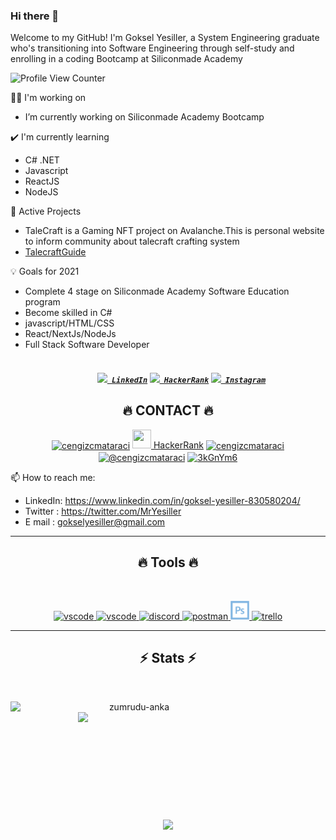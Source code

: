 ### Hi there 👋


Welcome to my GitHub! I'm Goksel Yesiller, a System Engineering graduate who's transitioning into Software Engineering through self-study and enrolling in a coding Bootcamp at Siliconmade Academy

![Profile View Counter](https://komarev.com/ghpvc/?username=mryesiller)

👩‍💻 I'm working on

- I’m currently working on Siliconmade Academy Bootcamp

✔️ I'm currently learning

-  C# .NET
-  Javascript
-  ReactJS
-  NodeJS

:open_file_folder: Active Projects

- TaleCraft is a Gaming NFT project on Avalanche.This is personal website to inform community about talecraft crafting system
- [TalecraftGuide](https://www.talecraft.guide)

 💡 Goals for 2021
 
 - Complete 4 stage on Siliconmade Academy Software Education program
 - Become skilled in C#
 - javascript/HTML/CSS
 - React/NextJs/NodeJs
 - Full Stack Software Developer
 
 <h5 align="center">
    <code>
      <a href="https://www.linkedin.com/in/goksel-yesiller-830580204/" target="blank" title="LinkedIn Profile"><img width="22" src="https://image.pngaaa.com/708/1947708-middle.png"> LinkedIn</a></code>
    <code><a href="https://www.hackerrank.com/gokselyesiller" target="blank" title="HackerRank Profile"><img width="22" src="https://raw.githubusercontent.com/ramazansancar/ramazansancar/main/images/hackerrank.png"> HackerRank</a></code>    
    <code><a href="https://www.instagram.com/gokselyesiller/" target="blank" title="Instagram Profile"><img width="22" src="https://raw.githubusercontent.com/ramazansancar/ramazansancar/main/images/instagram.svg"> Instagram</a></code>
  </h5>
 
 <h2 align="center">🔥  CONTACT   🔥</h2>
 <p align="center">
 <a href="https://www.linkedin.com/in/goksel-yesiller-830580204/" target="blank" title="LinkedIn Profile"><img align="center" src="https://image.pngaaa.com/708/1947708-middle.png"  alt="cengizcmataraci" height="30" width="30" /></a>
 <a href="https://www.hackerrank.com/gokselyesiller" target="blank" title="HackerRank Profile"><img width="30" height="30" src="https://raw.githubusercontent.com/ramazansancar/ramazansancar/main/images/hackerrank.png"> HackerRank</a>
 <a href="https://instagram.com/gokselyesiller" target="blank"><img align="center"  src="https://upload.wikimedia.org/wikipedia/commons/thumb/e/e7/Instagram_logo_2016.svg/1200px-Instagram_logo_2016.svg.png" alt="cengizcmataraci" height="30" width="30" /></a>
 <a href="https://medium.com/@cengizcmataraci" target="blank"><img align="center" src="https://cdn.jsdelivr.net/npm/simple-icons@3.0.1/icons/medium.svg" alt="@cengizcmataraci"  height="30" width="40" /></a>
 <a href="https://discord.gg/3kGnYm6" target="blank"><img align="center" src="https://seeklogo.com/images/D/discord-logo-134E148657-seeklogo.com.png" alt="3kGnYm6" height="30"  width="26" /></a>
 </p>
 
📫 How to reach me:

- LinkedIn: https://www.linkedin.com/in/goksel-yesiller-830580204/
- Twitter : https://twitter.com/MrYesiller
- E mail  : gokselyesiller@gmail.com

<hr>
<h2 align="center">🔥  Tools   🔥</h2>
<br>
<p align="center">
<a href="https://code.visualstudio.com/" target="_blank"> <img src="https://upload.wikimedia.org/wikipedia/commons/thumb/9/9a/Visual_Studio_Code_1.35_icon.svg/1024px-Visual_Studio_Code_1.35_icon.svg.png" alt="vscode" width="30" height="30"/> </a>
<a href="https://visualstudio.microsoft.com/tr/" target="_blank"> <img src="https://www.pikpng.com/pngl/m/216-2164742_visual-studio-2013-logo-visual-studio-logo-png.png" alt="vscode" width="30" height="30"/> </a>
<a href="https://discord.com/" target="_blank"> <img src="https://cdn4.iconfinder.com/data/icons/logos-and-brands/512/91_Discord_logo_logos-512.png" alt="discord" width="30" height="30"/> </a>
<a href="https://postman.com" target="_blank"> <img src="https://www.vectorlogo.zone/logos/getpostman/getpostman-icon.svg" alt="postman" width="30" height="30"/> </a>
<a href="https://www.photoshop.com/en" target="_blank"> <img src="https://raw.githubusercontent.com/devicons/devicon/master/icons/photoshop/photoshop-line.svg" alt="photoshop" width="30" height="30"/> </a>
<a href="https://trello.com/en" target="_blank"> <img src="https://cdn.iconscout.com/icon/free/png-512/trello-6-569395.png" alt="trello" width="30" height="30"/> </a>
</p>
<hr>


<h2 align="center">⚡ Stats ⚡</h2>
  <br>
  <p align=center>
    <div align=center>
      <a href="https://github.com/denvercoder1/github-readme-streak-stats" title="Go to Source">
        <img align="left" width=396 src="https://github-readme-streak-stats.herokuapp.com/?user=mryesiller&theme=react&border=61dafb&hide_border=true" alt="zumrudu-anka" />
      </a>
      <a href="https://github.com/anuraghazra/github-readme-stats" title="Go to Source">
        <img align="right" width=396 src="https://github-readme-stats.vercel.app/api?username=mryesiller&show_icons=true&theme=react&border_color=61dafb&hide_border=true" />
      </a>
    </div>
    <br><br><br><br><br><br><br><br><br><br><br>
<div align=center>
      <a href="https://github.com/anuraghazra/github-readme-stats">
        <img width=325 align="center" src="https://github-readme-stats.vercel.app/api/top-langs/?username=mryesiller&hide=c%23,powershell,Mathematica,Ruby,Objective-C,Objective-C%2b%2b,Cuda&title_color=61dafb&text_color=ffffff&icon_color=61dafb&bg_color=20232a&langs_count=8&layout=compact&border_color=61dafb&hide_border=true" />
      </a>
    </div>    
